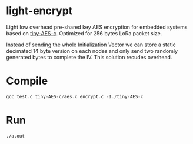 # light-encrypt
Light low overhead pre-shared key AES encryption for embedded systems based on [tiny-AES-c](https://github.com/kokke/tiny-AES-c). Optimized for 256 bytes LoRa packet size.

Instead of sending the whole Initialization Vector we can store a static decimated 14 byte version on each nodes and only send two randomly generated bytes to complete the IV. This solution recudes overhead.

# Compile

```c
gcc test.c tiny-AES-c/aes.c encrypt.c -I./tiny-AES-c
```

# Run

```bash
./a.out
```
